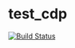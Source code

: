 # test_cdp

[![Build Status](https://travis-ci.com/acherifi/cdp-2018.svg?branch=master)](https://travis-ci.com/acherifi/cdp-2018)
